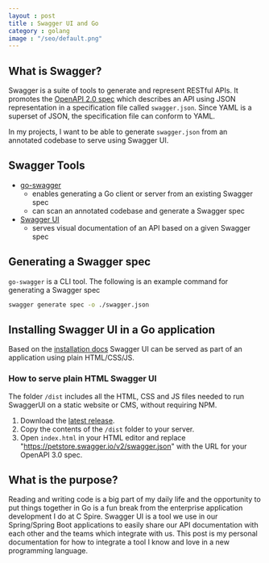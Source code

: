 ```yaml
---
layout : post
title : Swagger UI and Go
category : golang
image : "/seo/default.png"
---
```


## What is Swagger?

Swagger is a suite of tools to generate and represent RESTful APIs. It promotes the [OpenAPI 2.0 spec](https://github.com/OAI/OpenAPI-Specification/blob/main/versions/2.0.md) which describes an API using JSON representation in a specification file called `swagger.json`. Since YAML is a superset of JSON, the specification file can conform to YAML.

In my projects, I want to be able to generate `swagger.json` from an annotated codebase to serve using Swagger UI.

## Swagger Tools

- [go-swagger](https://goswagger.io/)
  - enables generating a Go client or server from an existing Swagger spec
  - can scan an annotated codebase and generate a Swagger spec
- [Swagger UI](https://github.com/swagger-api/swagger-ui)
  - serves visual documentation of an API based on a given Swagger spec

## Generating a Swagger spec

`go-swagger` is a CLI tool. The following is an example command for generating a Swagger spec

```sh
swagger generate spec -o ./swagger.json
```

## Installing Swagger UI in a Go application

Based on the [installation docs](https://github.com/swagger-api/swagger-ui/blob/master/docs/usage/installation.md) Swagger UI can be served as part of an application using plain HTML/CSS/JS.

### How to serve plain HTML Swagger UI

The folder `/dist` includes all the HTML, CSS and JS files needed to run SwaggerUI on a static website or CMS, without requiring NPM.

1. Download the [latest release](https://github.com/swagger-api/swagger-ui/releases/latest).
2. Copy the contents of the `/dist` folder to your server.
3. Open `index.html` in your HTML editor and replace "https://petstore.swagger.io/v2/swagger.json" with the URL for your OpenAPI 3.0 spec.

## What is the purpose?

Reading and writing code is a big part of my daily life and the opportunity to put things together in Go is a fun break from the enterprise application development I do at C Spire. Swagger UI is a tool we use in our Spring/Spring Boot applications to easily share our API documentation with each other and the teams which integrate with us. This post is my personal documentation for how to integrate a tool I know and love in a new programming language.

